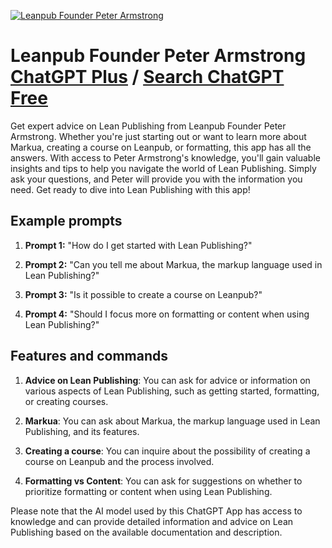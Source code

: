 
[![Leanpub Founder Peter Armstrong](null)](https://chat.openai.com/g/g-731sqFvGS-leanpub-founder-peter-armstrong)

# Leanpub Founder Peter Armstrong [ChatGPT Plus](https://chat.openai.com/g/g-731sqFvGS-leanpub-founder-peter-armstrong) / [Search ChatGPT Free](https://gptcall.net/index.html#/?search=Leanpub%20Founder%20Peter%20Armstrong)

Get expert advice on Lean Publishing from Leanpub Founder Peter Armstrong. Whether you're just starting out or want to learn more about Markua, creating a course on Leanpub, or formatting, this app has all the answers. With access to Peter Armstrong's knowledge, you'll gain valuable insights and tips to help you navigate the world of Lean Publishing. Simply ask your questions, and Peter will provide you with the information you need. Get ready to dive into Lean Publishing with this app!

## Example prompts

1. **Prompt 1:** "How do I get started with Lean Publishing?"

2. **Prompt 2:** "Can you tell me about Markua, the markup language used in Lean Publishing?"

3. **Prompt 3:** "Is it possible to create a course on Leanpub?"

4. **Prompt 4:** "Should I focus more on formatting or content when using Lean Publishing?"

## Features and commands

1. **Advice on Lean Publishing**: You can ask for advice or information on various aspects of Lean Publishing, such as getting started, formatting, or creating courses.

2. **Markua**: You can ask about Markua, the markup language used in Lean Publishing, and its features.

3. **Creating a course**: You can inquire about the possibility of creating a course on Leanpub and the process involved.

4. **Formatting vs Content**: You can ask for suggestions on whether to prioritize formatting or content when using Lean Publishing.

Please note that the AI model used by this ChatGPT App has access to knowledge and can provide detailed information and advice on Lean Publishing based on the available documentation and description.


